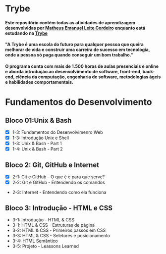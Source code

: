 # Trybe

#### Este repositório contém todas as atividades de aprendizagem desenvolvidas por [Matheus Emanuel Leite Cordeiro](https://www.linkedin.com/in/matheus-emanuel-1a77b1221/) enquanto está estudando na [Trybe](https://www.betrybe.com/) 

#### "A Trybe é uma escola do futuro para qualquer pessoa que queira melhorar de vida e construir uma carreira de sucesso em tecnologia, onde a pessoa só paga quando conseguir um bom trabalho."

#### O programa conta com mais de 1.500 horas de aulas presenciais e online e aborda introdução ao desenvolvimento de software, front-end, back-end, ciência da computação, engenharia de software, metodologias ágeis e habilidades comportamentais.

# Fundamentos do Desenvolvimento 
## Bloco 01:Unix & Bash
- [X] 1-3: Fundamentos do Desenvolvimenro Web
- [X] 1-3: Introdução Unix e Shell
- [X] 1-3: Unix & Bash - Part 1
- [X] 1-4: Unix & Bash - Part 2
## Bloco 2: Git, GitHub e Internet 
- [X] 2-1: Git e GitHub - O que é e para que serve?
- [X] 2-2: Git e GitHub - Entendendo os comandos
- 2-3: Internet - Entendendo como ela funciona
## Bloco 3: Introdução - HTML e CSS 
- 3-1: Introdução - HTML & CSS 
- 3-1: HTML & CSS - Estruturas de página
- 3-2: HTML & CSS - Primeiros passos em CSS
- 3-3: HTML & CSS - Seletores e posicionamento
- 3-4: HTML Semântico
- 3-5: Projeto - Leassons Learned
